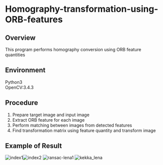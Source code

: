 # Homography-transformation-using-ORB-features

Overview
-
This program performs homography conversion using ORB feature quantities

Environment
-
Python3<br>
OpenCV:3.4.3

Procedure
-
1. Prepare target image and input image
1. Extract ORB feature for each image
1. Perform matching between images from detected features
1. Find transformation matrix using feature quantity and transform image

Example of Result
-
![index1](https://user-images.githubusercontent.com/43288669/61606740-b55ee100-ac86-11e9-924f-893dbb25456c.jpg)![index2](https://user-images.githubusercontent.com/43288669/61606743-b859d180-ac86-11e9-8086-1e977b3a40d5.jpg)
![ransac-lena1](https://user-images.githubusercontent.com/43288669/61606747-bb54c200-ac86-11e9-8bed-bda0b092a336.png)
![kekka_lena](https://user-images.githubusercontent.com/43288669/61606750-be4fb280-ac86-11e9-8006-b347e6d38f59.png)
